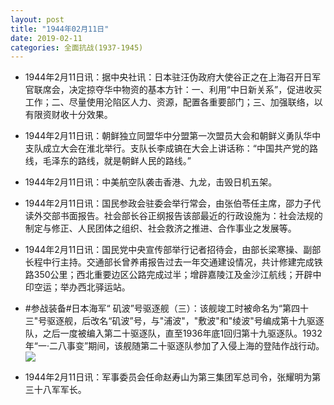 ```yaml
---
layout: post
title: "1944年02月11日"
date: 2019-02-11
categories: 全面抗战(1937-1945)
---
```


<meta name="referrer" content="no-referrer" />

- 1944年2月11日讯：据中央社讯：日本驻汪伪政府大使谷正之在上海召开日军官联席会，决定掠夺华中物资的基本方针：一、利用“中日新关系”，促进收买工作；二、尽量使用沦陷区人力、资源，配置各重要部门；三、加强联络，以有限资财收十分效果。 

- 1944年2月11日讯：朝鲜独立同盟华中分盟第一次盟员大会和朝鲜义勇队华中支队成立大会在淮北举行。支队长李成镐在大会上讲话称：“中国共产党的路线，毛泽东的路线，就是朝鲜人民的路线。” 

- 1944年2月11日讯：中美航空队袭击香港、九龙，击毁日机五架。 

- 1944年2月11日讯：国民参政会驻委会举行常会，由张伯苓任主席，邵力子代读外交部书面报告。社会部长谷正纲报告该部最近的行政设施为：社会法规的制定与修正、人民团体之组织、社会救济之推进、合作事业之发展等。 

- 1944年2月11日讯：国民党中央宣传部举行记者招待会，由部长梁寒操、副部长程中行主持。交通部长曾养甫报告过去一年交通建设情况，共计修建完成铁路350公里；西北重要边区公路完成过半；增辟嘉陵江及金沙江航线；开辟中印空运；举办西北驿运站。 

- #参战装备#日本海军“ 矶波”号驱逐舰（三）：该舰竣工时被命名为“第四十三"号驱逐舰，后改名“矶波”号，与"浦波"，"敷波"和"绫波"号编成第十九驱逐队，之后一度被编入第二十驱逐队，直至1936年底1回归第十九驱逐队。1932年“一·二八事变”期间，该舰随第二十驱逐队参加了入侵上海的登陆作战行动。 <br/><img src="https://wx4.sinaimg.cn/large/aca367d8ly1g02967u1mfj22t70qtaiu.jpg" />

- 1944年2月11日讯：军事委员会任命赵寿山为第三集团军总司令，张耀明为第三十八军军长。 

